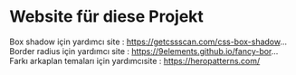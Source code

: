 # Website für diese Projekt
Box shadow için yardımcı site : https://getcssscan.com/css-box-shadow...
Border radius için yardımcı site : https://9elements.github.io/fancy-bor... 
Farkı arkaplan temaları için yardımcısite : https://heropatterns.com/
